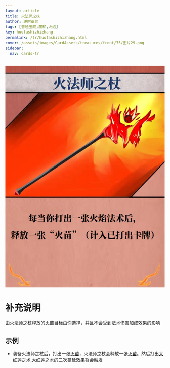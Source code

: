 ```yaml
---
layout: article
title: 火法师之杖
author: 逆时巫师
tags: [普通宝藏,魔杖,火焰]
key: huofashizhizhang
permalink: /tr/huofashizhizhang.html
cover: /assets/images/CardAssets/treasures/front/75/图片29.png
sidebar:
  nav: cards-tr
---
```

![](/assets/images/CardAssets/treasures/front/75/图片29.png)

# 补充说明
由火法师之杖释放的[火苗](/tr/huomiao.html)目标由你选择，并且不会受到法术伤害加成效果的影响


## 示例
* 装备火法师之杖后，打出一张[火苗](/tr/huomiao.html)，火法师之杖会释放一张[火苗](/tr/huomiao.html)。然后打出[大红莲之术](/tr/dahonglianzhishu.html),[大红莲之术](/tr/dahonglianzhishu.html)的二次蔓延效果将会触发